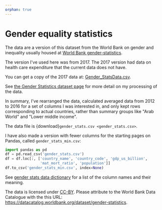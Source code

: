 ```yaml
---
orphan: true
---
```


# Gender equality statistics

The data are a version of this dataset from the World Bank on gender and
inequality usually housed at [World Bank
gender-statistics](https://data.worldbank.org/data-catalog/gender-statistics).

The version I've used here was from 2017. The 2017 version had data on health
care expenditure that the current data does not have.

You can get a copy of the 2017 data at:
[Gender_StatsData.csv](https://ndownloader.figshare.com/files/17803202).

See [the Gender Statistics dataset
page](https://github.com/matthew-brett/datasets/tree/1ac6d8c/gender_stats) for
more detail on my processing of the data.

In summary, I've rearranged the data, calculated averaged data from 2012 to
2016 for a set of columns I was interested in, and only kept rows corresponding
to actual countries, rather than summary groups like "Arab World" and "Lower
middle income".

The data file is {download}`gender_stats.csv <gender_stats.csv>`.

I have also made a version with fewer columns for the starting pages on Pandas,
called `gender_stats_min.csv`:

```python
import pandas as pd
df = pd.read_csv('gender_stats.csv')
df = df.loc[:, ['country_name', 'country_code', 'gdp_us_billion',
                'mat_mort_ratio', 'population']]
df.to_csv('gender_stats_min.csv', index=None)
```

See [gender stats data dictionary](gender_stats_data_dict) for a list of the
column names and their meaning.

The data is licensed under
[CC-BY](https://creativecommons.org/licenses/by/4.0/). Please attribute to the
World Bank Data Catalogue with the this URL:
<https://datacatalog.worldbank.org/dataset/gender-statistics>.
